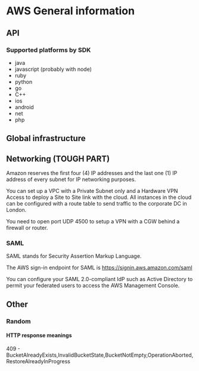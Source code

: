 # AWS General information

## API 

### Supported platforms by SDK

* java
* javascript (probably with node)
* ruby
* python
* go
* C++
* ios
* android
* net
* php

## Global infrastructure

## Networking (TOUGH PART)

Amazon reserves the first four (4) IP addresses and the last one (1) IP
 address of every subnet for IP networking purposes.
 
 You can set up a VPC with a Private Subnet only and a Hardware VPN 
 Access to deploy a Site to Site link with the cloud. All instances in 
 the cloud can be configured with
  a route table to send traffic to the corporate DC in London.
  
You need to open port UDP 4500 to setup a VPN with a CGW behind a firewall or router.

### SAML 

SAML stands for Security Assertion Markup Language.

The AWS sign-in endpoint for SAML is https://signin.aws.amazon.com/saml

You can configure your SAML 2.0-compliant IdP such as Active Directory 
to permit your federated users to access the AWS Management Console.

## Other 

### Random 

#### HTTP response meanings 

409 - BucketAlreadyExists,InvalidBucketState,BucketNotEmpty,OperationAborted,RestoreAlreadyInProgress



